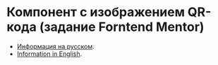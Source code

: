# Компонент с изображением QR-кода (задание Forntend Mentor)
- [Информация на русском](https://github.com/gaifut/Frontend-mentor-1-QR-code-component/blob/main/README.ru.md).
- [Information in English](https://github.com/gaifut/Frontend-mentor-1-QR-code-component/blob/main/README.en.md).
